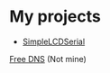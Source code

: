 # My projects

* [SimpleLCDSerial](https://deeg05.github.io/SimpleLCDSerial)

[Free DNS](http://freedns.afraid.org/) (Not mine)
